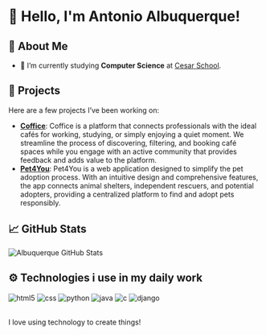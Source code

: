 # 👋 Hello, I'm Antonio Albuquerque!

## 🌟 About Me
- 🔭 I’m currently studying **Computer Science** at [Cesar School](https://www.cesar.school/).

## 📂 Projects

Here are a few projects I’ve been working on:

- **[Coffice](https://github.com/coffice-g7/coffice)**: Coffice is a platform that connects professionals with the ideal cafés for working, studying, or simply enjoying a quiet moment. We streamline the process of discovering, filtering, and booking café spaces while you engage with an active community that provides feedback and adds value to the platform.
- **[Pet4You](https://github.com/antonioz2022/ProjetoPET4YOU)**: Pet4You is a web application designed to simplify the pet adoption process. With an intuitive design and comprehensive features, the app connects animal shelters, independent rescuers, and potential adopters, providing a centralized platform to find and adopt pets responsibly.

## 📈 GitHub Stats
![Albuquerque GitHub Stats](https://github-readme-stats.vercel.app/api?username=antonioz2022&show_icons=true&hide_title=true&hide=prs&count_private=true&theme=synthwave)

## ⚙️ Technologies i use in my daily work
<div style="display: inline_block">
  <img align="center" alt="html5" src="https://img.shields.io/badge/HTML5-E34F26?style=for-the-badge&logo=html5&logoColor=white" />
  <img align="center" alt="css" src="https://img.shields.io/badge/CSS3-1572B6?style=for-the-badge&logo=css3&logoColor=white" />
  <img align="center" alt="python" src="https://img.shields.io/badge/Python-14354C?style=for-the-badge&logo=python&logoColor=white" />
  <img align="center" alt="java" src="https://img.shields.io/badge/Java-ED8B00?style=for-the-badge&logo=openjdk&logoColor=white" />
  <img align="center" alt="c" src="https://img.shields.io/badge/C-00599C?style=for-the-badge&logo=c&logoColor=white" />
  <img align="center" alt="django" src="https://img.shields.io/badge/Django-092E20?style=for-the-badge&logo=django&logoColor=white" />
</div><br/>

I love using technology to create things!






<!--
**antonioz2022/antonioz2022** is a ✨ _special_ ✨ repository because its `README.md` (this file) appears on your GitHub profile.

Here are some ideas to get you started:

- 🔭 I’m currently working on ...
- 🌱 I’m currently learning ...
- 👯 I’m looking to collaborate on ...
- 🤔 I’m looking for help with ...
- 💬 Ask me about ...
- 📫 How to reach me: ...
- 😄 Pronouns: ...
- ⚡ Fun fact: ...
-->
